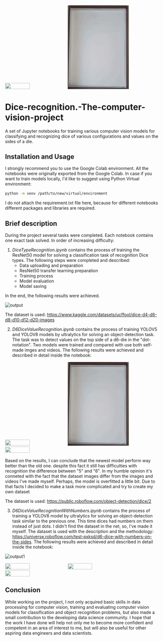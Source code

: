 <p float="center">
<img src="/GIFs/1.gif" width="40%" height="40%"/>
<img src="/GIFs/6.gif" width="40%" height="40%"/>
</p>

# Dice-recognition.-The-computer-vision-project

A set of Jupyter notebooks for training various computer vision models for classifying and recognizing dice of various configurations and values on the sides of a die. 

## Installation and Usage 

I strongly recommend you to use the Google Colab environment. All the notebooks were originally exported from the Google Colab. In case if you want to train models locally, I'd like to suggest using Python Virtual environment:

```sh
python -m venv /path/to/new/virtual/environment
```
I do not attach the requirement.txt file here, because for different notebooks different packages and libraries are required. 

## Brief description

During the project several tasks were completed. Each notebook contains one exact task solved. In order of increasing difficulty:

1. *DiceTypeRecognition.ipynb* contains the process of training the ResNet50 model for solving a classification task of recognition Dice types. The following steps were completed and described:
    - Data uploading and preparation
    - ResNet50 transfer learning preparation
    - Training process
    - Model evaluation
    - Model saving

In the end, the following results were achieved. 

![output](https://github.com/gruzdev-as/Dice-recognition.-The-computer-vision-project/assets/75714678/c5d0d8eb-c4a1-4efc-94d4-43bce568bf66)

The dataset is used: https://www.kaggle.com/datasets/ucffool/dice-d4-d6-d8-d10-d12-d20-images

2. *D6DiceValueRecognition.ipynb* contains the process of training YOLOV5 and YOLOV8 models by ultralytics for solving an object-detection task. The task was to detect values on the top side of a d6-die in the "dot-notation". Two models were trained and compared with use both self-made imges and videos. The following results were achieved and described in detail inside the notebook:


<p float="center">
<img src="/GIFs/5.gif" width="40%" height="40%"/>
<img src="/GIFs/6.gif" width="40%" height="40%"/>
<img src="/GIFs/7.gif" width="40%" height="40%"/>
</p>

Based on the results, I can conclude that the newest model perform way better than the old one. despite this fact it still has difficulties with recognition the difference between "5" and "6". In my humble opinion it's conneted with the fact that the dataset images differ from the images and videos I've made myself. Perhaps, the model is overfitted a little bit. Due to that facts I decided to make a task more complicated and try to create my own dataset 

The dataset is used: https://public.roboflow.com/object-detection/dice/2

3. *D6DiceValueRecognitionWithNumbers.ipynb* contains the process of training a YOLOV8 model by ultralytics for solving an object-detection task similar to the previous one. This time dices had numbers on them instead of just dots. I didn't find the dataset in the net, so, I've made it myself. The dataset is used with the description and the methodology: https://universe.roboflow.com/test-pxksd/d6-dice-with-numbers-on-the-sides. The following results were achieved and described in detail inside the notebook:

![output1](https://github.com/gruzdev-as/Dice-recognition.-The-computer-vision-project/assets/75714678/5ef2a57c-cab9-4da9-b980-919edde28d24)

<p float="left">
<img src="/GIFs/1.gif" width="40%" height="40%"/>
<img src="/GIFs/2.gif" width="40%" height="40%"/>
<img src="/GIFs/3.gif" width="40%" height="40%"/>
</p>

## Conclusion 

While working on the project, I not only acquired basic skills in data processing for computer vision, training and evaluating computer vision models for classification and object recognition problems, but also made a small contribution to the developing data science community. I hope that the work I have done will help not only me to become more confident and competent in an area of interest to me, but will also be useful for other aspiring data engineers and data scientists.

